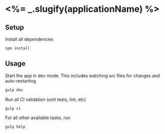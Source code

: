 # <%= _.slugify(applicationName) %>

## Setup

Install all dependencies

```bash
npm install
```

## Usage

Start the app in dev mode. This includes watching src files for changes and auto-restarting

```bash
gulp dev
```

Run all CI validation (unit tests, lint, etc)

```bash
gulp ci
```

For all other available tasks, run

```bash
gulp help
```
